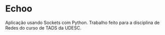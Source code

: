 # Echoo

Aplicação usando Sockets com Python. Trabalho feito para a disciplina de Redes do curso de TADS da UDESC.
